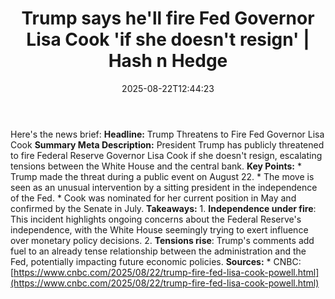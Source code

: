 ﻿---
title: "Trump says he'll fire Fed Governor Lisa Cook 'if she doesn't resign' | Hash n Hedge"
date: "2025-08-22T12:44:23"
category: "Markets"
summary: ""
slug: "trump-says-hell-fire-fed-governor-lisa-cook-if-she-doesnt-re"
source_urls:
  - ""
seo:
  title: "Trump says he'll fire Fed Governor Lisa Cook 'if she doesn't resign' | Hash n Hedge | Hash n Hedge"
  description: ""
  keywords: ["news", "markets", "brief"]
---
Here's the news brief:  **Headline:** Trump Threatens to Fire Fed Governor Lisa Cook  **Summary Meta Description:** President Trump has publicly threatened to fire Federal Reserve Governor Lisa Cook if she doesn't resign, escalating tensions between the White House and the central bank.  **Key Points:**  * Trump made the threat during a public event on August 22. * The move is seen as an unusual intervention by a sitting president in the independence of the Fed. * Cook was nominated for her current position in May and confirmed by the Senate in July.  **Takeaways:**  1. **Independence under fire**: This incident highlights ongoing concerns about the Federal Reserve's independence, with the White House seemingly trying to exert influence over monetary policy decisions. 2. **Tensions rise**: Trump's comments add fuel to an already tense relationship between the administration and the Fed, potentially impacting future economic policies.  **Sources:** * CNBC: [https://www.cnbc.com/2025/08/22/trump-fire-fed-lisa-cook-powell.html](https://www.cnbc.com/2025/08/22/trump-fire-fed-lisa-cook-powell.html)